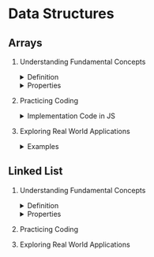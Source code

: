 # Data Structures

## Arrays
1) Understanding Fundamental Concepts
   
    <details>
    <summary>Definition</summary>
    
    - Arrays are linear data structures that store elements of the same data type in contiguous memory locations. They allow random access to     elements, which means any element can be accessed directly if its index is known
    </details>

    <details>
    <summary>Properties</summary>

    - Arrays have a fixed size, which means the number of elements they can store is defined when they are created. This makes them static
    </details>

2) Practicing Coding
    <details>
    <summary>Implementation Code in JS</summary>

    </details>

3) Exploring Real World Applications
    <details>
    <summary>Examples</summary>

    </details>


## Linked List

1) Understanding Fundamental Concepts

   <details>
   <summary>Definition</summary>

   - A linked list is also a linear data structure, but unlike arrays, its elements (known as nodes) are not stored in contiguous memory locations. Each node contains the data and a reference (or link) to the next node in the sequence
   </details>

   <details>
   <summary>Properties</summary>

   - Linked lists are dynamic, meaning they can grow and shrink in size as needed during runtime. They allow for efficient insertions and deletions because these operations do not require the elements to be contiguous
   </details>

2) Practicing Coding

3) Exploring Real World Applications

